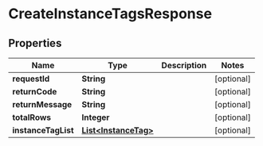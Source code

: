 
# CreateInstanceTagsResponse

## Properties
Name | Type | Description | Notes
------------ | ------------- | ------------- | -------------
**requestId** | **String** |  |  [optional]
**returnCode** | **String** |  |  [optional]
**returnMessage** | **String** |  |  [optional]
**totalRows** | **Integer** |  |  [optional]
**instanceTagList** | [**List&lt;InstanceTag&gt;**](InstanceTag.md) |  |  [optional]



